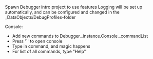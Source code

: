 Spawn Debugger intro project to use features
Logging will be set up automatically, and can be configured and changed in the _DataObjects/DebugProfiles-folder

Console:
- Add new commands to Debugger._instance.Console._commandList
- Press '´' to open console
- Type in command, and magic happens
- For list of all commands, type "Help"